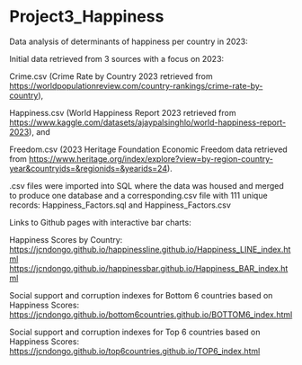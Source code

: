 # Project3_Happiness
Data analysis of determinants of happiness per country in 2023:

Initial data retrieved from 3 sources with a focus on 2023: 

Crime.csv (Crime Rate by Country 2023 retrieved from https://worldpopulationreview.com/country-rankings/crime-rate-by-country), 

Happiness.csv (World Happiness Report 2023 retrieved from https://www.kaggle.com/datasets/ajaypalsinghlo/world-happiness-report-2023), and 

Freedom.csv (2023 Heritage Foundation Economic Freedom data retrieved from https://www.heritage.org/index/explore?view=by-region-country-year&countryids=&regionids=&yearids=24).

.csv files were imported into SQL where the data was housed and merged to produce one database and a corresponding.csv file with 111 unique records: Happiness_Factors.sql and Happiness_Factors.csv



Links to Github pages with interactive bar charts:

Happiness Scores by Country: 
https://jcndongo.github.io/happinessline.github.io/Happiness_LINE_index.html
https://jcndongo.github.io/happinessbar.github.io/Happiness_BAR_index.html

Social support and corruption indexes for Bottom 6 countries based on Happiness Scores: https://jcndongo.github.io/bottom6countries.github.io/BOTTOM6_index.html

Social support and corruption indexes for Top 6 countries based on Happiness Scores: https://jcndongo.github.io/top6countries.github.io/TOP6_index.html
